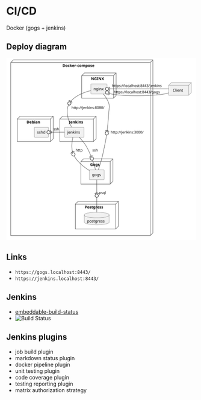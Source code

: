 # CI/CD
Docker (gogs + jenkins)

## Deploy diagram
![](./docs/deploy_diagram.svg)

## Links
- `https://gogs.localhost:8443/`
- `https://jenkins.localhost:8443/`



## Jenkins
- [embeddable-build-status](https://plugins.jenkins.io/embeddable-build-status/)
- ![Build Status](https://img.shields.io/badge/build-passing-brightgreen)

## Jenkins plugins
 - job build plugin
 - markdown status plugin
 - docker pipeline plugin
 - unit testing plugin
 - code coverage plugin
 - testing reporting plugin
 - matrix authorization strategy